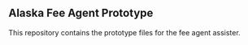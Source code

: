 ## Alaska Fee Agent Prototype

This repository contains the prototype files for the fee agent assister.